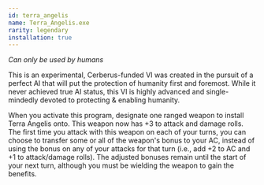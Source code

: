 ```yaml
---
id: terra_angelis
name: Terra_Angelis.exe
rarity: legendary
installation: true
---
```

_Can only be used by humans_

This is an experimental, Cerberus-funded VI was created in the pursuit of a perfect AI that will put the protection of
humanity first and foremost. While it never achieved true AI status, this VI is highly advanced and single-mindedly
devoted to protecting & enabling humanity.

When you activate this program, designate one ranged weapon to install Terra Angelis onto. This weapon now has +3 to
attack and damage rolls. The first time you attack with this weapon on each of your turns, you can choose to transfer
some or all of the weapon's bonus to your AC, instead of using the bonus on any of your attacks for that turn
(i.e., add +2 to AC and +1 to attack/damage rolls). The adjusted bonuses remain until the start of your next turn,
although you must be wielding the weapon to gain the benefits.
